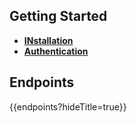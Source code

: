 ## Getting Started

- [**INstallation**](./installation.md)
- [**Authentication**](./authentication/)

## Endpoints

{{endpoints?hideTitle=true}}